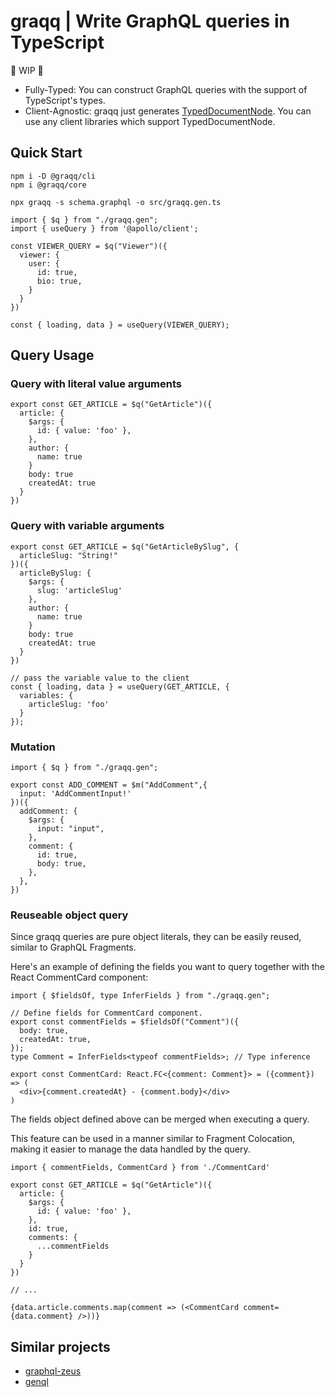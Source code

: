 # graqq | Write GraphQL queries in TypeScript

🚧 WIP 🚧

- Fully-Typed: You can construct GraphQL queries with the support of TypeScript's types.
- Client-Agnostic: graqq just generates [TypedDocumentNode](https://github.com/dotansimha/graphql-typed-document-node). You can use any client libraries which support TypedDocumentNode.


## Quick Start

```
npm i -D @graqq/cli
npm i @graqq/core

npx graqq -s schema.graphql -o src/graqq.gen.ts
```

```TS
import { $q } from "./graqq.gen";
import { useQuery } from '@apollo/client';

const VIEWER_QUERY = $q("Viewer")({
  viewer: {
    user: {
      id: true,
      bio: true,
    }
  }
})

const { loading, data } = useQuery(VIEWER_QUERY);
```

## Query Usage

### Query with literal value arguments

```TS
export const GET_ARTICLE = $q("GetArticle")({
  article: {
    $args: {
      id: { value: 'foo' },
    },
    author: {
      name: true
    }
    body: true
    createdAt: true
  }
})
```

### Query with variable arguments

```TS
export const GET_ARTICLE = $q("GetArticleBySlug", {
  articleSlug: "String!"
})({
  articleBySlug: {
    $args: {
      slug: 'articleSlug'
    },
    author: {
      name: true
    }
    body: true
    createdAt: true
  }
})

// pass the variable value to the client
const { loading, data } = useQuery(GET_ARTICLE, {
  variables: {
    articleSlug: 'foo'
  }
});
```

### Mutation

```TS
import { $q } from "./graqq.gen";

export const ADD_COMMENT = $m("AddComment",{
  input: 'AddCommentInput!'
})({
  addComment: {
    $args: {
      input: "input",
    },
    comment: {
      id: true,
      body: true,
    },
  },
})
```

### Reuseable object query

Since graqq queries are pure object literals, they can be easily reused, similar to GraphQL Fragments.

Here's an example of defining the fields you want to query together with the React CommentCard component:

```TSX
import { $fieldsOf, type InferFields } from "./graqq.gen";

// Define fields for CommentCard component.
export const commentFields = $fieldsOf("Comment")({
  body: true,
  createdAt: true,
});
type Comment = InferFields<typeof commentFields>; // Type inference

export const CommentCard: React.FC<{comment: Comment}> = ({comment}) => (
  <div>{comment.createdAt} - {comment.body}</div>
)
```

The fields object defined above can be merged when executing a query.

This feature can be used in a manner similar to Fragment Colocation, making it easier to manage the data handled by the query.

```TSX
import { commentFields, CommentCard } from './CommentCard'

export const GET_ARTICLE = $q("GetArticle")({
  article: {
    $args: {
      id: { value: 'foo' },
    },
    id: true,
    comments: {
      ...commentFields
    }
  }
})

// ... 

{data.article.comments.map(comment => (<CommentCard comment={data.comment} />))}
```

## Similar projects

- [graphql-zeus](https://github.com/graphql-editor/graphql-zeus)
- [genql](https://github.com/remorses/genql)
